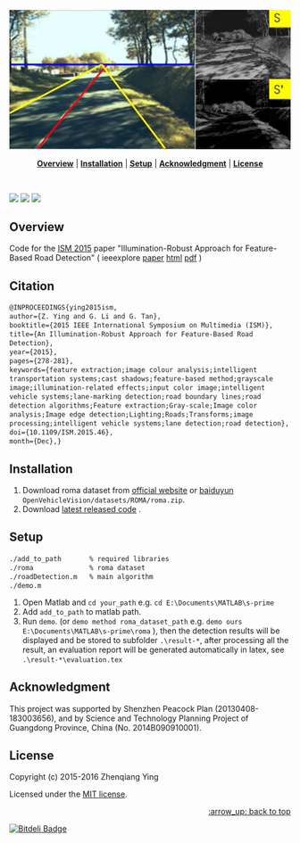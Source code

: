 
<p align="center">
<a name="top" href="#"><img src="doc/images/cover.jpg"></a>
</p>

<p align="center">
<b><a href="#overview">Overview</a></b>
|
<!-- <b><a href="#features">Features</a></b>
| -->
<b><a href="#installation">Installation</a></b>
|
<!-- <b><a href="#updating">Updating</a></b>
| -->
<b><a href="#setup">Setup</a></b>
|
<!-- <b><a href="#structure">Structure</a></b>
| -->
<b><a href="#acknowledgment">Acknowledgment</a></b>
|
<b><a href="#license">License</a></b>
</p>

<br>

<!-- CCF Ranking -->
<!-- https://img.shields.io/badge/color-brightgreen-brightgreen.svg?maxAge=2592000 -->

[![](http://img.shields.io/badge/license-MIT-blue.svg)][license]
[![](https://img.shields.io/badge/MATLAB-R2015*|R2014a-green.svg)](#)
[![](https://img.shields.io/badge/platform-Windows10-green.svg)](#)
<!--[![Github Releases](https://img.shields.io/github/downloads/atom/atom/latest/total.svg?maxAge=2592000)]()-->
<!-- [![](https://voting-badge.herokuapp.com/img?url=https://github.com/b4b4r07/dotfiles)][vote] -->
<!-- [![](https://img.shields.io/badge/documentation-etc-red.svg)][doc] -->

## Overview

Code for the [ISM 2015](http://www.ieeeism.com/) paper "Illumination-Robust Approach for Feature-Based Road Detection" 
( ieeexplore 
[paper](http://ieeexplore.ieee.org/xpls/abs_all.jsp?arnumber=7442341)
[html](http://ieeexplore.ieee.org/xpls/icp.jsp?arnumber=7442341)
[pdf](http://ieeexplore.ieee.org/stamp/stamp.jsp?tp=&arnumber=7442341)
)

## Citation

    @INPROCEEDINGS{ying2015ism, 
    author={Z. Ying and G. Li and G. Tan}, 
    booktitle={2015 IEEE International Symposium on Multimedia (ISM)}, 
    title={An Illumination-Robust Approach for Feature-Based Road Detection}, 
    year={2015}, 
    pages={278-281}, 
    keywords={feature extraction;image colour analysis;intelligent transportation systems;cast shadows;feature-based method;grayscale image;illumination-related effects;input color image;intelligent vehicle systems;lane-marking detection;road boundary lines;road detection algorithms;Feature extraction;Gray-scale;Image color analysis;Image edge detection;Lighting;Roads;Transforms;image processing;intelligent vehicle systems;lane detection;road detection}, 
    doi={10.1109/ISM.2015.46}, 
    month={Dec},}

<!-- ## Contributions -->

## Installation

1. Download roma dataset from [official website](http://www.lcpc.fr/english/products/image-databases/article/roma-road-markings-1817) or [baiduyun](http://yun.baidu.com/share/link?shareid=1552701070&uk=1863129434) `OpenVehicleVision/datasets/ROMA/roma.zip`.
2. Download [latest released code](https://github.com/baidut/s-prime/releases) .

## Setup

    ./add_to_path       % required libraries
    ./roma              % roma dataset
    ./roadDetection.m   % main algorithm
    ./demo.m
    
1. Open Matlab and `cd your_path` e.g. `cd E:\Documents\MATLAB\s-prime`
2. Add `add_to_path` to matlab path.
2. Run `demo`. (or `demo method roma_dataset_path` e.g. `demo ours E:\Documents\MATLAB\s-prime\roma` ), then the detection results will be displayed and be stored to subfolder `.\result-*`, after processing all the result, an evaluation report will be generated automatically in latex, see `.\result-*\evaluation.tex` 

## Acknowledgment 

This project was supported by Shenzhen Peacock Plan (20130408-183003656), and by Science and Technology Planning Project of Guangdong Province, China (No. 2014B090910001).

## License

Copyright (c) 2015-2016 Zhenqiang Ying

Licensed under the [MIT license][license].

<p align="right"><a href="#top">:arrow_up: back to top</a></p>

[license]: ./LICENSE


[![Bitdeli Badge](https://d2weczhvl823v0.cloudfront.net/baidut/s-prime/trend.png)](https://bitdeli.com/free "Bitdeli Badge")

